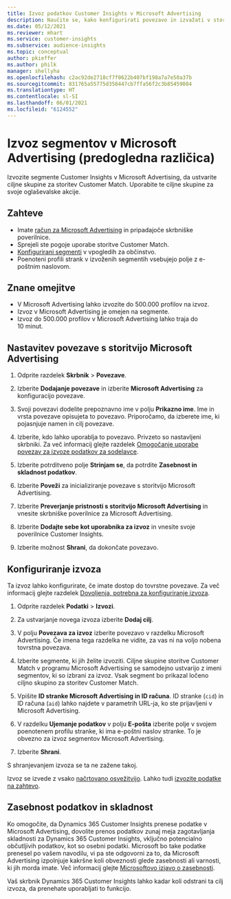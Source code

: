 ```yaml
---
title: Izvoz podatkov Customer Insights v Microsoft Advertising
description: Naučite se, kako konfigurirati povezavo in izvažati v storitev Microsoft Advertising.
ms.date: 05/12/2021
ms.reviewer: mhart
ms.service: customer-insights
ms.subservice: audience-insights
ms.topic: conceptual
author: pkieffer
ms.author: philk
manager: shellyha
ms.openlocfilehash: c2ac92de2718cf7f0622b407bf198a7a7e50a37b
ms.sourcegitcommit: 831765a55775d358447cb7ffa56f2c3b85459084
ms.translationtype: HT
ms.contentlocale: sl-SI
ms.lasthandoff: 06/01/2021
ms.locfileid: "6124552"
---
```

# <a name="export-segments-to-microsoft-advertising-preview"></a>Izvoz segmentov v Microsoft Advertising (predogledna različica)

Izvozite segmente Customer Insights v Microsoft Advertising, da ustvarite ciljne skupine za storitev Customer Match. Uporabite te ciljne skupine za svoje oglaševalske akcije.

## <a name="prerequisites"></a>Zahteve

-   Imate [račun za Microsoft Advertising](https://ads.microsoft.com/) in pripadajoče skrbniške poverilnice.
-   Sprejeli ste pogoje uporabe storitve Customer Match. 
-   [Konfigurirani segmenti](segments.md) v vpogledih za občinstvo.
-   Poenoteni profili strank v izvoženih segmentih vsebujejo polje z e-poštnim naslovom.

## <a name="known-limitations"></a>Znane omejitve

- V Microsoft Advertising lahko izvozite do 500.000 profilov na izvoz.
- Izvoz v Microsoft Advertising je omejen na segmente.
- Izvoz do 500.000 profilov v Microsoft Advertising lahko traja do 10 minut. 


## <a name="set-up-the-connection-to-microsoft-advertising"></a>Nastavitev povezave s storitvijo Microsoft Advertising

1. Odprite razdelek **Skrbnik** > **Povezave**.

1. Izberite **Dodajanje povezave** in izberite **Microsoft Advertising** za konfiguracijo povezave.

1. Svoji povezavi dodelite prepoznavno ime v polju **Prikazno ime**. Ime in vrsta povezave opisujeta to povezavo. Priporočamo, da izberete ime, ki pojasnjuje namen in cilj povezave.

1. Izberite, kdo lahko uporablja to povezavo. Privzeto so nastavljeni skrbniki. Za več informacij glejte razdelek [Omogočanje uporabe povezav za izvoze podatkov za sodelavce](connections.md#allow-contributors-to-use-a-connection-for-exports).

1. Izberite potrditveno polje **Strinjam se**, da potrdite **Zasebnost in skladnost podatkov**.

1. Izberite **Poveži** za inicializiranje povezave s storitvijo Microsoft Advertising.

1. Izberite **Preverjanje pristnosti s storitvijo Microsoft Advertising** in vnesite skrbniške poverilnice za Microsoft Advertising.

1. Izberite **Dodajte sebe kot uporabnika za izvoz** in vnesite svoje poverilnice Customer Insights.

1. Izberite možnost **Shrani**, da dokončate povezavo.

## <a name="configure-an-export"></a>Konfiguriranje izvoza

Ta izvoz lahko konfigurirate, če imate dostop do tovrstne povezave. Za več informacij glejte razdelek [Dovoljenja, potrebna za konfiguriranje izvoza](export-destinations.md#set-up-a-new-export).

1. Odprite razdelek **Podatki** > **Izvozi**.

1. Za ustvarjanje novega izvoza izberite **Dodaj cilj**.

1. V polju **Povezava za izvoz** izberite povezavo v razdelku Microsoft Advertising. Če imena tega razdelka ne vidite, za vas ni na voljo nobena tovrstna povezava.

1. Izberite segmente, ki jih želite izvoziti. Ciljne skupine storitve Customer Match v programu Microsoft Advertising se samodejno ustvarijo z imeni segmentov, ki so izbrani za izvoz. Vsak segment bo prikazal ločeno ciljno skupino za storitev Customer Match. 

1. Vpišite **ID stranke Microsoft Advertising in ID računa**. ID stranke (`cid`) in ID računa (`aid`) lahko najdete v parametrih URL-ja, ko ste prijavljeni v Microsoft Advertising.

1. V razdelku **Ujemanje podatkov** v polju **E-pošta** izberite polje v svojem poenotenem profilu stranke, ki ima e-poštni naslov stranke. To je obvezno za izvoz segmentov Microsoft Advertising.

1. Izberite **Shrani**.

S shranjevanjem izvoza se ta ne zažene takoj.

Izvoz se izvede z vsako [načrtovano osvežitvijo](system.md#schedule-tab). Lahko tudi [izvozite podatke na zahtevo](export-destinations.md#run-exports-on-demand). 


## <a name="data-privacy-and-compliance"></a>Zasebnost podatkov in skladnost

Ko omogočite, da Dynamics 365 Customer Insights prenese podatke v Microsoft Advertising, dovolite prenos podatkov zunaj meja zagotavljanja skladnosti za Dynamics 365 Customer Insights, vključno potencialno občutljivih podatkov, kot so osebni podatki. Microsoft bo take podatke prenesel po vašem navodilu, vi pa ste odgovorni za to, da Microsoft Advertising izpolnjuje kakršne koli obveznosti glede zasebnosti ali varnosti, ki jih morda imate. Več informacij glejte [Microsoftovo izjavo o zasebnosti](https://go.microsoft.com/fwlink/?linkid=396732).

Vaš skrbnik Dynamics 365 Customer Insights lahko kadar koli odstrani ta cilj izvoza, da prenehate uporabljati to funkcijo.
